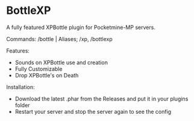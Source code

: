 # BottleXP
A fully featured XPBottle plugin for Pocketmine-MP servers.

Commands: 
/bottle | Aliases; /xp, /bottlexp

Features:
- Sounds on XPBottle use and creation
- Fully Customizable
- Drop XPBottle's on Death

Installation:
- Download the latest .phar from the Releases and put it in your plugins folder
- Restart your server and stop the server again to see the config
